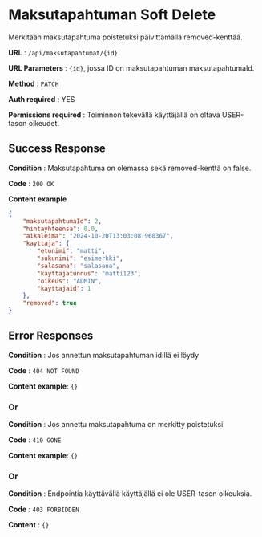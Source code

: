 # Maksutapahtuman Soft Delete

Merkitään maksutapahtuma poistetuksi päivittämällä removed-kenttää.

**URL** : `/api/maksutapahtumat/{id}`

**URL Parameters** : `{id}`, jossa ID on maksutapahtuman maksutapahtumaId.

**Method** : `PATCH`

**Auth required** : YES

**Permissions required** : Toiminnon tekevällä käyttäjällä on oltava USER-tason oikeudet. 


## Success Response

**Condition** : Maksutapahtuma on olemassa sekä removed-kenttä on false.

**Code** : `200 OK`

**Content example**

```json
{
    "maksutapahtumaId": 2,
    "hintayhteensa": 0.0,
    "aikaleima": "2024-10-20T13:03:08.960367",
    "kayttaja": {
        "etunimi": "matti",
        "sukunimi": "esimerkki",
        "salasana": "salasana",
        "kayttajatunnus": "matti123",
        "oikeus": "ADMIN",
        "kayttajaid": 1
    },
    "removed": true
}
```

## Error Responses

**Condition** : Jos annettun maksutapahtuman id:llä ei löydy

**Code** : `404 NOT FOUND`

**Content example**: `{}`

### Or

**Condition** : Jos annettu maksutapahtuma on merkitty poistetuksi

**Code** : `410 GONE`

**Content example**: `{}`

### Or

**Condition** : Endpointia käyttävällä käyttäjällä ei ole USER-tason oikeuksia.

**Code** : `403 FORBIDDEN`

**Content** : `{}`
